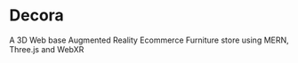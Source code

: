 # Decora
 A 3D Web base Augmented Reality Ecommerce Furniture store using MERN, Three.js  and WebXR
